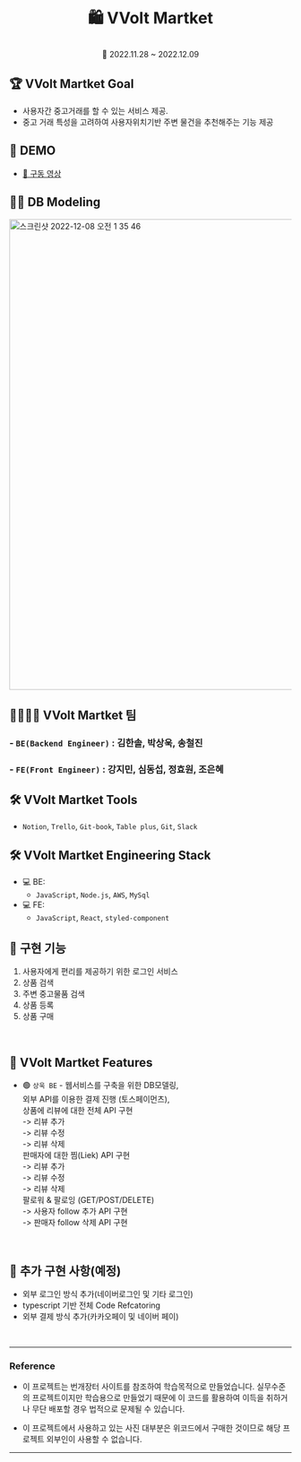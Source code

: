 # <p align="center">🛍️ VVolt Martket

<P align="center">📆 2022.11.28 ~ 2022.12.09

## 🏆 VVolt Martket Goal

- 사용자간 중고거래를 할 수 있는 서비스 제공.
- 중고 거래 특성을 고려하여 사용자위치기반 주변 물건을 추천해주는 기능 제공

## 📼 DEMO

- <a href="https://www.youtube.com/watch?v=UDNfYsCpGR4">📎 구동 영상</a>

## 👩‍💻 DB Modeling

<img width="840" alt="스크린샷 2022-12-08 오전 1 35 46" src="https://user-images.githubusercontent.com/108253922/206603252-88d36410-961b-4ac1-85a2-a3b7dae6e694.png">


## 👩‍👩‍👧‍👦 VVolt Martket 팀

### - `BE(Backend Engineer)` : 김한솔, 박상욱, 송철진<br />
### - `FE(Front Engineer)` : 강지민, 심동섭, 정효원, 조은혜


## 🛠 VVolt Martket Tools

- `Notion`, `Trello`, `Git-book`, `Table plus`, `Git`, `Slack`

## 🛠 VVolt Martket Engineering Stack

- 💻 BE:
  - `JavaScript`, `Node.js`, `AWS`, `MySql`
- 💻 FE:
  - `JavaScript`, `React`, `styled-component`

## 🚀 구현 기능

1. 사용자에게 편리를 제공하기 위한 로그인 서비스
1. 상품 검색
1. 주변 중고물품 검색
1. 상품 등록
1. 상품 구매


<br>

## 📌 VVolt Martket Features


- 🟢 `상욱 BE` - 
    웹서비스를 구축을 위한 DB모델링, <br>
    외부 API를 이용한 결제 진행 (토스페이먼츠), <br>
    상품에 리뷰에 대한 전체 API 구현<br>
     -> 리뷰 추가<br>
     -> 리뷰 수정<br>
     -> 리뷰 삭제<br>
    판매자에 대한 찜(Liek) API 구현<br>
     -> 리뷰 추가<br>
     -> 리뷰 수정<br>
     -> 리뷰 삭제<br>
    팔로워 & 팔로잉 (GET/POST/DELETE)<br>
     -> 사용자 follow 추가 API 구현<br>
     -> 판매자 follow 삭제 API 구현<br>

<br>

## 📌 추가 구현 사항(예정)

- 외부 로그인 방식 추가(네이버로그인 및 기타 로그인)
- typescript 기반 전체 Code Refcatoring
- 외부 결제 방식 추가(카카오페이 및 네이버 페이)
<br>


---

### Reference

- 이 프로젝트는 번개장터 사이트를 참조하여 학습목적으로 만들었습니다. 실무수준의 프로젝트이지만 학습용으로 만들었기 때문에 이 코드를 활용하여 이득을 취하거나 무단 배포할 경우 법적으로 문제될 수 있습니다.

- 이 프로젝트에서 사용하고 있는 사진 대부분은 위코드에서 구매한 것이므로 해당 프로젝트 외부인이 사용할 수 없습니다.

---


